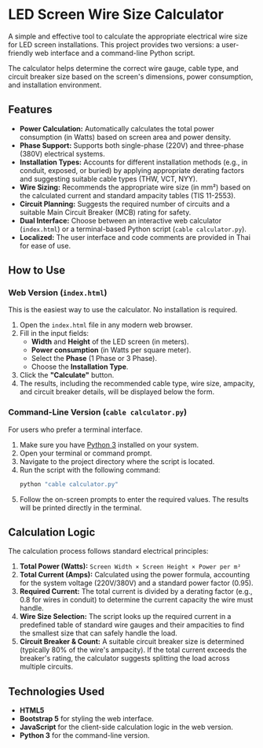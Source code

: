 # LED Screen Wire Size Calculator

A simple and effective tool to calculate the appropriate electrical wire size for LED screen installations. This project provides two versions: a user-friendly web interface and a command-line Python script.

The calculator helps determine the correct wire gauge, cable type, and circuit breaker size based on the screen's dimensions, power consumption, and installation environment.

## Features

-   **Power Calculation:** Automatically calculates the total power consumption (in Watts) based on screen area and power density.
-   **Phase Support:** Supports both single-phase (220V) and three-phase (380V) electrical systems.
-   **Installation Types:** Accounts for different installation methods (e.g., in conduit, exposed, or buried) by applying appropriate derating factors and suggesting suitable cable types (THW, VCT, NYY).
-   **Wire Sizing:** Recommends the appropriate wire size (in mm²) based on the calculated current and standard ampacity tables (TIS 11-2553).
-   **Circuit Planning:** Suggests the required number of circuits and a suitable Main Circuit Breaker (MCB) rating for safety.
-   **Dual Interface:** Choose between an interactive web calculator (`index.html`) or a terminal-based Python script (`cable calculator.py`).
-   **Localized:** The user interface and code comments are provided in Thai for ease of use.

## How to Use

### Web Version (`index.html`)

This is the easiest way to use the calculator. No installation is required.

1.  Open the `index.html` file in any modern web browser.
2.  Fill in the input fields:
    *   **Width** and **Height** of the LED screen (in meters).
    *   **Power consumption** (in Watts per square meter).
    *   Select the **Phase** (1 Phase or 3 Phase).
    *   Choose the **Installation Type**.
3.  Click the **"Calculate"** button.
4.  The results, including the recommended cable type, wire size, ampacity, and circuit breaker details, will be displayed below the form.

### Command-Line Version (`cable calculator.py`)

For users who prefer a terminal interface.

1.  Make sure you have [Python 3](https://www.python.org/downloads/) installed on your system.
2.  Open your terminal or command prompt.
3.  Navigate to the project directory where the script is located.
4.  Run the script with the following command:
    ```sh
    python "cable calculator.py"
    ```
5.  Follow the on-screen prompts to enter the required values. The results will be printed directly in the terminal.

## Calculation Logic

The calculation process follows standard electrical principles:

1.  **Total Power (Watts):** `Screen Width × Screen Height × Power per m²`
2.  **Total Current (Amps):** Calculated using the power formula, accounting for the system voltage (220V/380V) and a standard power factor (0.95).
3.  **Required Current:** The total current is divided by a derating factor (e.g., 0.8 for wires in conduit) to determine the current capacity the wire must handle.
4.  **Wire Size Selection:** The script looks up the required current in a predefined table of standard wire gauges and their ampacities to find the smallest size that can safely handle the load.
5.  **Circuit Breaker & Count:** A suitable circuit breaker size is determined (typically 80% of the wire's ampacity). If the total current exceeds the breaker's rating, the calculator suggests splitting the load across multiple circuits.

## Technologies Used

-   **HTML5**
-   **Bootstrap 5** for styling the web interface.
-   **JavaScript** for the client-side calculation logic in the web version.
-   **Python 3** for the command-line version.